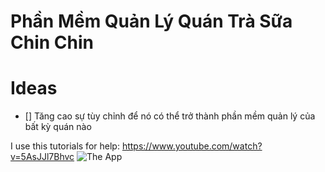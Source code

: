 # Phần Mềm Quản Lý Quán Trà Sữa Chin Chin

# Ideas
- [] Tăng cao sự tùy chỉnh để nó có thể trở thành phần mềm quản lý của bất kỳ quán nào

I use this tutorials for help: https://www.youtube.com/watch?v=5AsJJl7Bhvc
![The App](https://remnote-user-data.s3.amazonaws.com/hYzqN_svO5xAwdTGRtOmHHCeJd489SoVeQ-muOQOg8JeLqYUKysn7eiJifclqNMexWOqdO5-n4e_vtmWAGBiPpdOUN6lba1-eM-UOE73R0HpqeV92mESxFr4pPY2QC6n.png)
